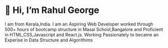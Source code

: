 <h1>👋 Hi, I’m Rahul George</h1>
  <p>I am from Kerala,India.
  I am an Aspiring Web Developer worked through 500+ hours of bootcamp structure in Masai School,Bangalore and
  Proficient in HTML,CSS,Javascript and React.js.
  Working Passionately to became an Experise in Data Structure and Algorithims</p>
  
  
  
  
